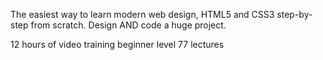 The easiest way to learn modern web design, HTML5 and CSS3 step-by-step from scratch. Design AND code a huge project.

12 hours of video training
beginner level
77 lectures

